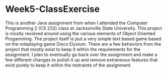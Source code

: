 # Week5-ClassExercise
This is another Java assignment from when I attended the Computer Programming 2 (CS 232) class at Jacksonville State University.
This project is mostly revolved around using the various elements of Object Oriented Progamming. The project itself is jsut a very
simple text based game based on the roleplaying game Disco Elysium. There are a few behaviors from the project that mostly exist to
keep it within the requirements for the assignment. I plan to eventually go back over the assignment and make a few different changes
to polish it up and remove extraneous features that exist purely to keep it within the restraints of the assignment.
